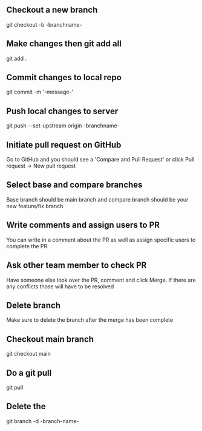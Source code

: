 ## Checkout a new branch
git checkout -b -branchname-

## Make changes then git add all
git add .

## Commit changes to local repo
git commit -m '-message-'

## Push local changes to server
git push --set-upstream origin -branchname-

## Initiate pull request on GitHub
Go to GitHub and you should see a 'Compare and Pull Request' or click Pull request -> New pull request

## Select base and compare branches
Base branch should be main branch and compare branch should be your new feature/fix branch

## Write comments and assign users to PR
You can write in a comment about the PR as well as assign specific users to complete the PR

## Ask other team member to check PR
Have someone else look over the PR, comment and click Merge. If there are any conflicts those will have to be resolved

## Delete branch
Make sure to delete the branch after the merge has been complete

## Checkout main branch
git checkout main

## Do a git pull
git pull

## Delete the 
git branch -d -branch-name-